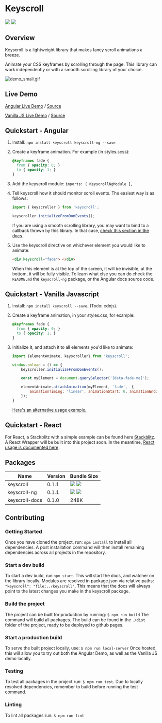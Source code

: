# Keyscroll
![](https://github.com/davidstellini/ngrx-demo/workflows/Build%20Test%20And%20Deploy/badge.svg)
![](https://badgen.net/bundlephobia/minzip/keyscroll)


## Overview
Keyscroll is a lightweight library that makes fancy scroll animations a breeze.

Animate your CSS keyframes by scrolling through the page. This library can work independently or with a smooth scrolling library of your choice.

![demo_small.gif](demo_small.gif)

## Live Demo

[Angular Live Demo](https://davidstellini.github.io/keyscroll/keyscroll-ng/) / [Source](packages/keyscroll-ng/projects/keyscroll-ng-demo)

[Vanilla JS Live Demo](https://davidstellini.github.io/keyscroll/keyscroll-docs) / [Source](packages/keyscroll-docs)



## Quickstart - Angular

1. Install: `npm install keyscroll keyscroll-ng --save`
2. Create a keyframe animation. For example (in styles.scss):
   ```scss
   @keyframes fade {
     from { opacity: 0; }
     to { opacity: 1; }
   }
   ```
3. Add the keyscroll module:
`imports: [ KeyscrollNgModule ],`
4. Tell keyscroll how it should monitor scroll events. The easiest way is as follows:
    ```typescript
    import { keyscroller } from 'keyscroll';

    keyscroller.initializeFromDomEvents();
    ```
    
    If you are using a smooth scrolling library, you may want to bind to a callback thrown by this 
    library. In that case, [check this section in the docs](todo).
    
5. Use the keyscroll directive on whichever element you would like to animate:
   ```html
   <div keyscroll="fade"> </div>
   ```
   When this element is at the top of the screen, it will be invisible, at the bottom, it will be fully visible. To learn what else you can do check the `README.md` the `keyscroll-ng` package, or the Angular docs source code.
   
    

## Quickstart - Vanilla Javascript

1. Install: `npm install keyscroll --save`. (Todo: cdnjs).
2. Create a keyframe animation, in your styles.css, for example:
   ```css
   @keyframes fade {
     from { opacity: 0; }
     to { opacity: 1; }
   }
   ```
3. Initialize it, and attach it to all elements you'd like to animate:

   ```javascript
   import {elementAnimate, keyscroller} from "keyscroll";
   
   window.onload = () => {
       keyscroller.initializeFromDomEvents();
   
       const myElement = document.querySelector('[data-fade-me]');
   
       elementAnimate.attachAnimation(myElement, 'fade',  {
           animationTiming: 'linear', animationStart: 0, animationEnd: 1
       });
   }
   ```
   [Here's an alternative usage example.](packages/keyscroll-docs/src/main.js)


## Quickstart - React

For React, a Stackblitz with a simple example can be found here [Stackblitz](https://stackblitz.com/edit/react-bywrdu?file=Sections.js).
A React Wrapper will be built into this project soon. In the meantime, [React usage is documented here](REACT.md).



## Packages
Name  | Version | Bundle Size
------------- | ------------- | -------------
keyscroll | 0.1.1 |  ![](https://badgen.net/bundlephobia/min/keyscroll) ![](https://badgen.net/bundlephobia/minzip/keyscroll)
keyscroll-ng |  0.1.1 | ![](https://badgen.net/bundlephobia/min/keyscroll-ng) ![](https://badgen.net/bundlephobia/minzip/keyscroll-ng)
keyscroll-docs  | 0.1.0  | 248K


## Contributing

### Getting Started
Once you have cloned the project, run: `npm install` to install all dependencies. A post installation command will then install
remaining dependencies across all projects in the repository.

### Start a dev build
To start a dev build, run `npm start`. This will start the docs, and watcher on the library locally.
Modules are resolved in package.json via relative paths: 
`"keyscroll": "file:../keyscroll"`. This means that the docs will always point to the latest changes you make in the keyscroll package.

### Build the project
The project can be built for production by running:
`$ npm run build`
The command will build all packages. The build can be found in the  `./dist` folder of the project, ready to be deployed to github pages.

### Start a production build
To serve the built project locally, use:
`$ npm run local-server`
Once hosted, this will allow you to try out both the Angular Demo, as well as the Vanilla JS demo locally.

### Testing
To test all packages in the project run:
`$ npm run test`.
Due to locally resolved dependencies, remember to build before running the test command.

### Linting
To lint all packages run:
`$ npm run lint`
